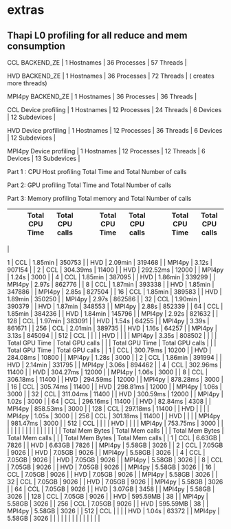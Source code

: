 # extras

## Thapi L0 profiling for all reduce and mem consumption

CCL BACKEND_ZE | 1 Hostnames | 36 Processes | 57 Threads |

HVD BACKEND_ZE | 1 Hostnames | 36 Processes | 72 Threads |                   ( creates more threads)

MPI4py BACKEND_ZE | 1 Hostnames | 36 Processes | 36 Threads |

CCL Device profiling | 1 Hostnames | 12 Processes | 24 Threads | 6 Devices | 12 Subdevices |

HVD Device profiling | 1 Hostnames | 12 Processes | 36 Threads | 6 Devices | 12 Subdevices |

MPI4py Device profiling | 1 Hostnames | 12 Processes | 12 Threads | 6 Devices | 13 Subdevices |

Part 1 : CPU Host profiling Total Time and Total Number of calls

Part 2: GPU profiling  Total Time and Total Number of calls

Part 3: Memory profiling Total memory and  Total Number of calls

|  |  |   Total CPU Time | Total CPU calls |  |  |   Total CPU Time | Total CPU calls |  |  |   Total CPU Time | Total CPU calls |
| --- | --- | --- | --- | --- | --- | --- | --- | --- | --- | --- | --- |
| 
  
  1 | CCL | 1.85min | 350753 |  | HVD | 2.09min | 319468 |  | MPI4py | 3.12s | 907154 |
| 2 | CCL | 304.39ms | 11400 |  | HVD | 292.52ms | 12000 |  | MPI4py | 1.24s | 3000 |
| 4 | CCL | 1.85min | 387095 |  | HVD | 1.86min | 339299 |  | MPI4py | 2.97s | 862776 |
| 8 | CCL | 1.87min | 393338 |  | HVD | 1.85min | 347886 |  | MPI4py | 2.85s | 827504 |
| 16 | CCL | 1.85min | 389583 |  | HVD | 1.89min | 350250 |  | MPI4py | 2.97s | 862586 |
| 32 | CCL | 1.90min | 390379 |  | HVD | 1.87min | 348553 |  | MPI4py | 2.88s | 852339 |
| 64 | CCL | 1.85min | 384236 |  | HVD | 1.84min | 145796 |  | MPI4py | 2.92s | 821632 |
| 128 | CCL | 1.97min | 383091 |  | HVD | 1.54s | 64255 |  | MPI4py | 3.39s | 861671 |
| 256 | CCL | 2.01min | 389735 |  | HVD | 1.16s | 64257 |  | MPI4py | 3.13s | 845094 |
| 512 | CCL |  |  |  | HVD |  |  |  | MPI4py | 3.35s | 808502 |
|  |  |   Total GPU Time | Total GPU calls |  |  |   Total GPU Time | Total GPU calls |  |  |   Total GPU Time | Total GPU calls |
| 1 | CCL | 300.79ms | 10200 |  | HVD | 284.08ms | 10800 |  | MPI4py | 1.28s | 3000 |
| 2 | CCL | 1.86min | 391994 |  | HVD | 2.14min | 331795 |  | MPI4py | 3.06s | 894462 |
| 4 | CCL | 302.96ms | 11400 |  | HVD | 304.27ms | 12000 |  | MPI4py | 1.06s | 3000 |
| 8 | CCL | 306.18ms | 11400 |  | HVD | 294.59ms | 12000 |  | MPI4py | 878.28ms | 3000 |
| 16 | CCL | 305.74ms | 11400 |  | HVD | 298.81ms | 12000 |  | MPI4py | 1.06s | 3000 |
| 32 | CCL | 311.04ms | 11400 |  | HVD | 300.59ms | 12000 |  | MPI4py | 1.02s | 3000 |
| 64 | CCL | 296.16ms | 11400 |  | HVD | 82.84ms | 4308 |  | MPI4py | 858.53ms | 3000 |
| 128 | CCL | 297.18ms | 11400 |  | HVD |  |  |  | MPI4py | 1.05s | 3000 |
| 256 | CCL | 301.18ms | 11400 |  | HVD |  |  |  | MPI4py | 981.47ms | 3000 |
| 512 | CCL |  |  |  | HVD |  |  |  | MPI4py | 753.75ms | 3000 |
|  |  |  |  |  |  |  |  |  |  |  |  |
|  |  |   Total Mem Bytes | Total Mem calls |  |  |   Total Mem Bytes | Total Mem calls |  |  |   Total Mem Bytes | Total Mem calls |
| 1 | CCL | 6.63GB | 7826 |  | HVD | 6.63GB | 7826 |  | MPI4py | 5.58GB | 3026 |
| 2 | CCL | 7.05GB | 9026 |  | HVD | 7.05GB | 9026 |  | MPI4py | 5.58GB | 3026 |
| 4 | CCL | 7.05GB | 9026 |  | HVD | 7.05GB | 9026 |  | MPI4py | 5.58GB | 3026 |
| 8 | CCL | 7.05GB | 9026 |  | HVD | 7.05GB | 9026 |  | MPI4py | 5.58GB | 3026 |
| 16 | CCL | 7.05GB | 9026 |  | HVD | 7.05GB | 9026 |  | MPI4py | 5.58GB | 3026 |
| 32 | CCL | 7.05GB | 9026 |  | HVD | 7.05GB | 9026 |  | MPI4py | 5.58GB | 3026 |
| 64 | CCL | 7.05GB | 9026 |  | HVD | 3.07GB | 3458 |  | MPI4py | 5.58GB | 3026 |
| 128 | CCL | 7.05GB | 9026 |  | HVD | 595.59MB | 38 |  | MPI4py | 5.58GB | 3026 |
| 256 | CCL | 7.05GB | 9026 |  | HVD | 595.59MB | 38 |  | MPI4py | 5.58GB | 3026 |
| 512 | CCL |  |  |  | HVD | 1.04s | 63372 |  | MPI4py | 5.58GB | 3026 |
|  |  |  |  |  |  |  |  |  |  |  |  |